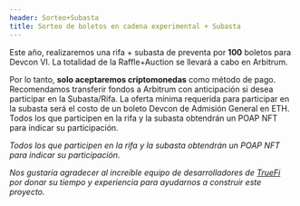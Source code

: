 ```yaml
---
header: Sorteo+Subasta
title: Sorteo de boletos en cadena experimental + Subasta
---
```


Este año, realizaremos una rifa + subasta de preventa por **100** boletos para Devcon VI. La totalidad de la Raffle+Auction se llevará a cabo en Arbitrum.

Por lo tanto, **solo aceptaremos criptomonedas** como método de pago. Recomendamos transferir fondos a Arbitrum con anticipación si desea participar en la Subasta/Rifa. La oferta mínima requerida para participar en la subasta será el costo de un boleto Devcon de Admisión General en ETH. Todos los que participen en la rifa y la subasta obtendrán un POAP NFT para indicar su participación.

_Todos los que participen en la rifa y la subasta obtendrán un POAP NFT para indicar su participación._

_Nos gustaría agradecer al increíble equipo de desarrolladores de [TrueFi](https://truefi.io/) por donar su tiempo y experiencia para ayudarnos a construir este proyecto._
